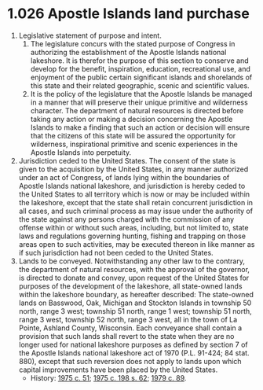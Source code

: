 1.026 Apostle Islands land purchase
===================================

1. Legislative statement of purpose and intent.
    1. The legislature concurs with the stated purpose of Congress in authorizing the establishment of the Apostle Islands national lakeshore. It is therefor the purpose of this section to conserve and develop for the benefit, inspiration, education, recreational use, and enjoyment of the public certain significant islands and shorelands of this state and their related geographic, scenic and scientific values.
    2. It is the policy of the legislature that the Apostle Islands be managed in a manner that will preserve their unique primitive and wilderness character. The department of natural resources is directed before taking any action or making a decision concerning the Apostle Islands to make a finding that such an action or decision will ensure that the citizens of this state will be assured the opportunity for wilderness, inspirational primitive and scenic experiences in the Apostle Islands into perpetuity.
2. Jurisdiction ceded to the United States.
    The consent of the state is given to the acquisition by the United States, in any manner authorized under an act of Congress, of lands lying within the boundaries of Apostle Islands national lakeshore, and jurisdiction is hereby ceded to the United States to all territory which is now or may be included within the lakeshore, except that the state shall retain concurrent jurisdiction in all cases, and such criminal process as may issue under the authority of the state against any persons charged with the commission of any offense within or without such areas, including, but not limited to, state laws and regulations governing hunting, fishing and trapping on those areas open to such activities, may be executed thereon in like manner as if such jurisdiction had not been ceded to the United States.
3. Lands to be conveyed.
    Notwithstanding any other law to the contrary, the department of natural resources, with the approval of the governor, is directed to donate and convey, upon request of the United States for purposes of the development of the lakeshore, all state-owned lands within the lakeshore boundary, as hereafter described: The state-owned lands on Basswood, Oak, Michigan and Stockton Islands in township 50 north, range 3 west; township 51 north, range 1 west; township 51 north, range 3 west, township 52 north, range 3 west, all in the town of La Pointe, Ashland County, Wisconsin. Each conveyance shall contain a provision that such lands shall revert to the state when they are no longer used for national lakeshore purposes as defined by section 7 of the Apostle Islands national lakeshore act of 1970 (P.L. 91-424; 84 stat. 880), except that such reversion does not apply to lands upon which capital improvements have been placed by the United States.
    + History: [1975 c. 51](http://docs.legis.wisconsin.gov/document/acts/1975/51); [1975 c. 198 s. 62](http://docs.legis.wisconsin.gov/document/acts/1975/198); [1979 c. 89](http://docs.legis.wisconsin.gov/document/acts/1979/89).
